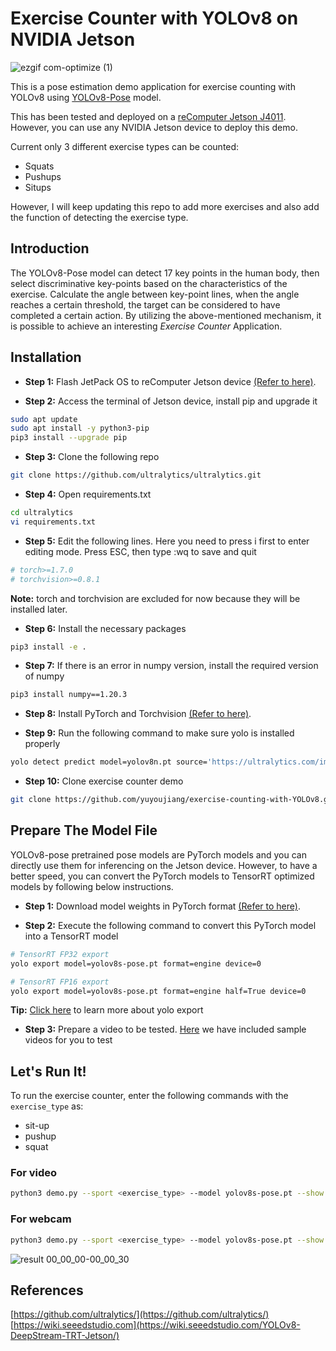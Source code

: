 # Exercise Counter with YOLOv8 on NVIDIA Jetson
![ezgif com-optimize (1)](https://github.com/yuyoujiang/exercise-counting-with-YOLOv8/assets/76863444/d592ff9b-6bc2-4017-8731-cf408052f0dd)


This is a pose estimation demo application for exercise counting with YOLOv8 using [YOLOv8-Pose](https://docs.ultralytics.com/tasks/pose) model. 

This has been tested and deployed on a [reComputer Jetson J4011](https://www.seeedstudio.com/reComputer-J4011-p-5585.html?queryID=7e0c2522ee08fd79748dfc07645fdd96&objectID=5585&indexName=bazaar_retailer_products). However, you can use any NVIDIA Jetson device to deploy this demo.

Current only 3 different exercise types can be counted:

- Squats
- Pushups
- Situps

However, I will keep updating this repo to add more exercises and also add the function of detecting the exercise type.

## Introduction

The YOLOv8-Pose model can detect 17 key points in the human body, then select discriminative key-points based on the characteristics of the exercise. 
Calculate the angle between key-point lines, when the angle reaches a certain threshold, the target can be considered to have completed a certain action.
By utilizing the above-mentioned mechanism, it is possible to achieve an interesting *Exercise Counter* Application.

## Installation

- **Step 1:** Flash JetPack OS to reComputer Jetson device [(Refer to here)](https://wiki.seeedstudio.com/reComputer_J4012_Flash_Jetpack/).

- **Step 2:** Access the terminal of Jetson device, install pip and upgrade it

```sh
sudo apt update
sudo apt install -y python3-pip
pip3 install --upgrade pip
```

- **Step 3:** Clone the following repo

```sh
git clone https://github.com/ultralytics/ultralytics.git
```

- **Step 4:** Open requirements.txt

```sh
cd ultralytics
vi requirements.txt
```

- **Step 5:** Edit the following lines. Here you need to press i first to enter editing mode. Press ESC, then type :wq to save and quit

```sh
# torch>=1.7.0
# torchvision>=0.8.1
```

**Note:** torch and torchvision are excluded for now because they will be installed later.

- **Step 6:** Install the necessary packages

```sh
pip3 install -e .
```

- **Step 7:** If there is an error in numpy version, install the required version of numpy

```sh
pip3 install numpy==1.20.3
```

- **Step 8:** Install PyTorch and Torchvision [(Refer to here)](https://wiki.seeedstudio.com/YOLOv8-DeepStream-TRT-Jetson/#install-pytorch-and-torchvision).

- **Step 9:** Run the following command to make sure yolo is installed properly

```sh
yolo detect predict model=yolov8n.pt source='https://ultralytics.com/images/bus.jpg' 
```

- **Step 10:** Clone exercise counter demo

```sh
git clone https://github.com/yuyoujiang/exercise-counting-with-YOLOv8.git
```

## Prepare The Model File

YOLOv8-pose pretrained pose models are PyTorch models and you can directly use them for inferencing on the Jetson device. However, to have a better speed, you can convert the PyTorch models to TensorRT optimized models by following below instructions.

- **Step 1:** Download model weights in PyTorch format [(Refer to here)](https://docs.ultralytics.com/tasks/pose/#models).

- **Step 2:** Execute the following command to convert this PyTorch model into a TensorRT model 

```sh
# TensorRT FP32 export
yolo export model=yolov8s-pose.pt format=engine device=0

# TensorRT FP16 export
yolo export model=yolov8s-pose.pt format=engine half=True device=0
```

**Tip:** [Click here](https://docs.ultralytics.com/modes/export) to learn more about yolo export 

- **Step 3:** Prepare a video to be tested. [Here]() we have included sample videos for you to test

## Let's Run It!

To run the exercise counter, enter the following commands with the `exercise_type` as:

- sit-up
- pushup
- squat

### For video 

```sh
python3 demo.py --sport <exercise_type> --model yolov8s-pose.pt --show True --input <path_to_your_video>
```

### For webcam

```sh
python3 demo.py --sport <exercise_type> --model yolov8s-pose.pt --show True --input 0
```
![result 00_00_00-00_00_30](https://github.com/yuyoujiang/exercise-counting-with-YOLOv8/assets/76863444/414e1cd1-ab7d-4ca6-91e4-c8a948fe55ae)

## References

[https://github.com/ultralytics/](https://github.com/ultralytics/)  
[https://wiki.seeedstudio.com](https://wiki.seeedstudio.com/YOLOv8-DeepStream-TRT-Jetson/)
